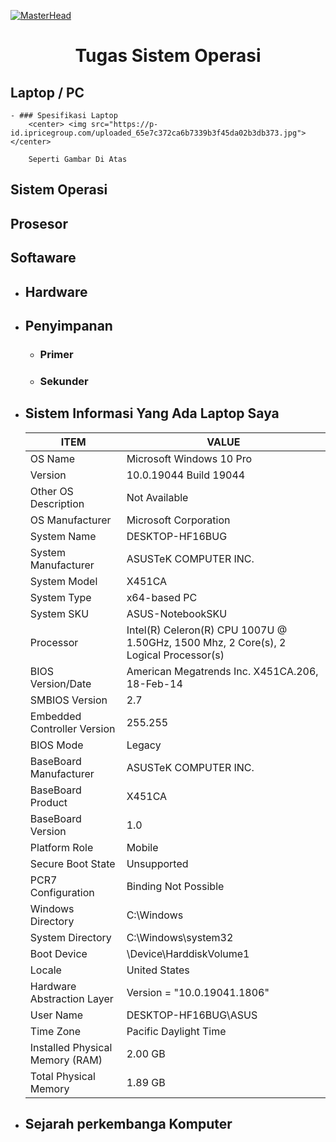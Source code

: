 [![MasterHead](https://1.bp.blogspot.com/-7A4WynwLsMw/XbBpCXG8fHI/AAAAAAAAMt4/uOa1bpLskYgrwGbllhSu2SDj_Mig8SXJQCLcBGAsYHQ/s1600/2000_600px.gif)](https://github.com/Agim-dudu)
<h1 align="center"> Tugas Sistem Operasi</h1>


##  Laptop / PC
    - ### Spesifikasi Laptop
        <center> <img src="https://p-id.ipricegroup.com/uploaded_65e7c372ca6b7339b3f45da02b3db373.jpg"> </center>
        
        Seperti Gambar Di Atas 
    
    
##  Sistem Operasi
##  Prosesor
##  Softaware
- ##  Hardware
- ##  Penyimpanan
    - ### Primer
    - ### Sekunder
- ## Sistem Informasi Yang Ada Laptop Saya
    | ITEM         | VALUE                 |
    |-------|----------------| 
    OS Name |	Microsoft Windows 10 Pro|
    Version|	10.0.19044 Build 19044|
    Other OS Description | 	Not Available
    OS Manufacturer	| Microsoft Corporation
    System Name	| DESKTOP-HF16BUG
    System Manufacturer	| ASUSTeK COMPUTER INC.
    System Model	| X451CA
    System Type	| x64-based PC
    System SKU	| ASUS-NotebookSKU
    Processor	| Intel(R) Celeron(R) CPU 1007U @ 1.50GHz, 1500 Mhz, 2 Core(s), 2 Logical Processor(s)
    BIOS Version/Date |	American Megatrends Inc. X451CA.206, 18-Feb-14
    SMBIOS Version	| 2.7
    Embedded Controller Version	| 255.255
    BIOS Mode |	Legacy
    BaseBoard Manufacturer |	ASUSTeK COMPUTER INC.
    BaseBoard Product	| X451CA
    BaseBoard Version	| 1.0
    Platform Role	| Mobile
    Secure Boot State	| Unsupported
    PCR7 Configuration	| Binding Not Possible
    Windows Directory	| C:\Windows
    System Directory	| C:\Windows\system32
    Boot Device	| \Device\HarddiskVolume1
    Locale	| United States
    Hardware Abstraction Layer	| Version = "10.0.19041.1806"
    User Name	| DESKTOP-HF16BUG\ASUS
    Time Zone	| Pacific Daylight Time
    Installed Physical Memory (RAM)	| 2.00 GB
    Total Physical Memory	| 1.89 GB

- ## Sejarah perkembanga Komputer



